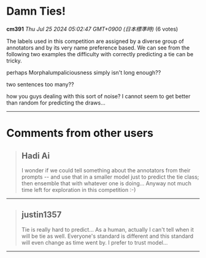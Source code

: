 # Damn Ties! 

**cm391** *Thu Jul 25 2024 05:02:47 GMT+0900 (日本標準時)* (6 votes)

The labels used in this competition are assigned by a diverse group of annotators and by its very name preference based. We can see from the following two examples the difficulty with correctly predicting a tie can be tricky.

perhaps Morphalumpaliciousness simply isn't long enough??

two sentences too many??

how you guys dealing with this sort of noise? I cannot seem to get better than random for predicting the draws…



---

 # Comments from other users

> ## Hadi Ai
> 
> I wonder if we could tell something about the annotators from their prompts -- and use that in a smaller model just to predict the tie class; then ensemble that with whatever one is doing… Anyway not much time left for exploration in this competition :-)
> 
> 
> 


---

> ## justin1357
> 
> Tie is really hard to predict… As a human, actually I can't tell when it will be tie as well. Everyone's standard is different and this standard will even change as time went by. I prefer to trust model…
> 
> 
> 


---


